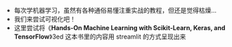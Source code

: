 - 每次学机器学习，虽然有各种通俗易懂注重实战的教程，但还是觉得枯燥...
- 我们来尝试可视化吧！
- 这里尝试将《**Hands-On Machine Learning with Scikit-Learn, Keras, and TensorFlow**》3ed 这本书里的内容用 streamlit 的方式呈现出来
